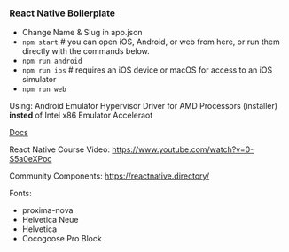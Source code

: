 ### React Native Boilerplate
- Change Name & Slug in app.json
- `npm start` # you can open iOS, Android, or web from here, or run them directly with the commands below.
- `npm run android`
- `npm run ios` # requires an iOS device or macOS for access to an iOS simulator
- `npm run web`

Using: Android Emulator Hypervisor Driver for AMD Processors (installer) **insted** of Intel x86 Emulator Acceleraot

[Docs](https://reactnative.dev/)

React Native Course Video:
https://www.youtube.com/watch?v=0-S5a0eXPoc

Community Components:
https://reactnative.directory/

Fonts:
- proxima-nova
- Helvetica Neue
- Helvetica
- Cocogoose Pro Block
